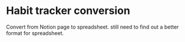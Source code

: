 # Habit tracker conversion
Convert from Notion page to spreadsheet.
still need to find out a better format for spreadsheet.

